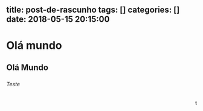 title: post-de-rascunho
tags: []
categories: []
date: 2018-05-15 20:15:00
---
# Olá mundo
## Olá Mundo
### 

<h6>Teste</h6>

<marquee>teste</marquee>
